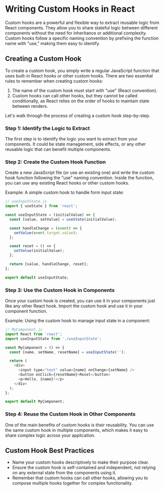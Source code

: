 # Writing Custom Hooks in React

Custom hooks are a powerful and flexible way to extract reusable logic from React components. They allow you to share stateful logic between different components without the need for inheritance or additional complexity. Custom hooks follow a specific naming convention by prefixing the function name with "use," making them easy to identify.

## Creating a Custom Hook

To create a custom hook, you simply write a regular JavaScript function that uses built-in React hooks or other custom hooks. There are two essential rules to remember when creating custom hooks:

1. The name of the custom hook must start with "use" (React convention).
2. Custom hooks can call other hooks, but they cannot be called conditionally, as React relies on the order of hooks to maintain state between renders.

Let's walk through the process of creating a custom hook step-by-step.

### Step 1: Identify the Logic to Extract

The first step is to identify the logic you want to extract from your components. It could be state management, side effects, or any other reusable logic that can benefit multiple components.

### Step 2: Create the Custom Hook Function

Create a new JavaScript file (or use an existing one) and write the custom hook function following the "use" naming convention. Inside the function, you can use any existing React hooks or other custom hooks.

Example: A simple custom hook to handle form input state:

```javascript
// useInputState.js
import { useState } from 'react';

const useInputState = (initialValue) => {
  const [value, setValue] = useState(initialValue);

  const handleChange = (event) => {
    setValue(event.target.value);
  };

  const reset = () => {
    setValue(initialValue);
  };

  return [value, handleChange, reset];
};

export default useInputState;
```

### Step 3: Use the Custom Hook in Components

Once your custom hook is created, you can use it in your components just like any other React hook. Import the custom hook and use it in your component function.

Example: Using the custom hook to manage input state in a component:

```javascript
// MyComponent.js
import React from 'react';
import useInputState from './useInputState';

const MyComponent = () => {
  const [name, setName, resetName] = useInputState('');

  return (
    <div>
      <input type="text" value={name} onChange={setName} />
      <button onClick={resetName}>Reset</button>
      <p>Hello, {name}!</p>
    </div>
  );
};

export default MyComponent;
```

### Step 4: Reuse the Custom Hook in Other Components

One of the main benefits of custom hooks is their reusability. You can use the same custom hook in multiple components, which makes it easy to share complex logic across your application.

## Custom Hook Best Practices

- Name your custom hooks descriptively to make their purpose clear.
- Ensure the custom hook is self-contained and independent, not relying on any external state from the components using it.
- Remember that custom hooks can call other hooks, allowing you to compose multiple hooks together for complex functionality.
